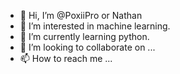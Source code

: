 - 👋 Hi, I’m @PoxiiPro or Nathan
- 👀 I’m interested in machine learning.
- 🌱 I’m currently learning python.
- 💞️ I’m looking to collaborate on ...
- 📫 How to reach me ...

<!---
PoxiiPro/PoxiiPro is a ✨ special ✨ repository because its `README.md` (this file) appears on your GitHub profile.
You can click the Preview link to take a look at your changes.
--->
